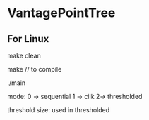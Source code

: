 # VantagePointTree

## For Linux

make clean

make // to compile

./main <number of points> <points dimension> <mode> <threshold size>
  
  mode: 0 -> sequential 1 -> cilk 2-> thresholded
  
  threshold size: used in thresholded

